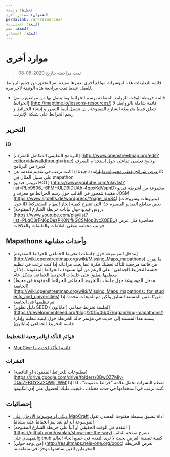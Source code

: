 ```yaml
---
تخطيط: وثيقة
العنوان: مصادر أخرى 
permalink: /ar/resources/
اللغة: انجليزية
الغلاف: نعم
الفئة: المصادر
---
```


# موارد أخرى

> تمت مراجعته بتاريخ 2020-05-08

 قائمة التعليقات هذه لمؤشرات مواقع أخرى نعتبرها مفيدة. تم التحقق من جميع الروابط للعمل عندما تمت مراجعة هذه الوثيقة لآخر مرة.

  * [قائمة خريطة الوقت للروابط المتعلقة برسم الخرائط وما يتصل بها من مواضيع رسم الخرائط] (http://maptime.io/lessons-resources/) قائمة شاملة بالروابط, لا تتعلق فقط بخريطة الشارع المفتوحة , بل تشمل أيضا التصور و إنشاء الخرائط و رسم الخرائط على شبكة الإنترنت


## التحرير

### iD

  * [البرنامج التعليمي المتكامل للمعرف] (http://www.openstreetmap.org/edit?editor=id#walkthrough=true) برنامج تعليمي تفاعلي حول استخدام المعرف كجزء من البرنامج
  * [عرض شرائح يغطي محتويات دليلنا](/files/iD-editor-training.pptx)مادة جيدة إذا كنت ترغب في تقديم مقدمة عن iD على سبيل المثال في mapathon
  * [دروس فيديو HOT] (https://www.youtube.com/playlist?list=PLb9506_-6FMHULD9iDUAh-4qpxKdVspnD) مجموعة من أشرطة فيديو مفيدة تتمحور في الغالب حول رسم الخرائط مع معرف و JOSM
  (https://www.sjtdelfs.de/wordpress/?page_id=84) [فيدويوهات وشروحات حول iD ]بعض مقاطع الفيديو القصيرة جدًا التي تشرح كيفية إنجاز المهام المشتركة
  * [دروس فيديو حول  بيانات خريطة الشارع المفتوحة   (https://www.youtube.com/playlist?list=PLqC3rFN6pDezPK0NifkGCSMop3vcXQEEU)  محاضرة مثل  عرض جوانب مختلفة تغطي العلامات والطبقات والعلاقات

## Mapathons وأحداث مشابهة

  * [مدخل الموسوعة حول جلسات التخريط الجماعي للخرائط المفقودة] (http://wiki.openstreetmap.org/wiki/Missing_Maps_mapathons) ما يقرب من قائمة مرجعية للتأكد تعطيك فكرة عما يجب مراعاته إذا كنت ترغب في تنظيم جلسة للتخريط الجماعي ؛ على الرغم من أنها تستهدف الخرائط المفقودة ، إلا أن معظمها ينطبق على جلسات التخريط الجماعي  بشكل عام
  * [مدخل الموسوعة حول  جلسات التخريط الجماعي  للخرائط المفقودة في محيط الجامعة]  (http://wiki.openstreetmap.org/wiki/Missing_Maps_mapathons:_for_students_and_universities)  تقريبًا نفس المستند السابق ولكن مع تلميحات محددة إذا تم تنظيمها في الجامعة
  * [دليل تطوير SEED لجلسة تخريط جماعي ( ماباثون )] (https://developmentseed.org/blog/2015/06/07/organizing-mapathons/) يستند هذا المستند إلى حديث في مؤتمر حالة الخريطة حول كيفية تنظيم وإدارة جلسة التخريط الجماعي (ماباثون)

### قوائم التأكد اوالمرجعية للتخطيط

  * [MapGive قائمة التأكد لحدث ما ](https://mapgive.state.gov/box/#resources&event-checklist)

### النشرات 

  * [مطبوعات للخرائط المفقودة او الناقصة] (https://drive.google.com/drive/folders/0BwOZ7Miy-DQdZFBGYXJ2QWljLWM)معظم النشرات تحمل علامة "خرائط مفقودة" ، لذا إذا كنت ترغب في استخدامها في حدث مختلف ، فيجب عليك الحصول على إذن لتكييفها.

## إحصائيات

  * [ ويكي او موسوعة الادخال على MapCraft](https://wiki.openstreetmap.org/wiki/MapCraft) أداة تنسيق بسيطة مفتوحة المصدر. تقول الموسوعة أنه لم يعد يتم الحفاظ عليه بنشاط
  * [التقدم في الوقت الحقيقي أو آنياً على خريطة الشارع المفتوحة ] (https://github.com/osmlab/show-me-the-way) تشرح صفحة الملف التمهيدي علىgithub كيفية تصفية العرض بحيث لا ترى التقدم في جميع أنحاء العالم
  * [من يوجد حولي] (http://resultmaps.neis-one.org/oooc) تعرض الخريطة المخرطين الذين ساهموا مؤخرًا في منطقة ما 